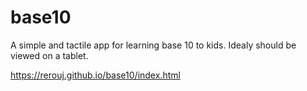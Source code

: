 # base10
A simple and tactile app for learning base 10 to kids. Idealy should be viewed on a tablet.

https://rerouj.github.io/base10/index.html
